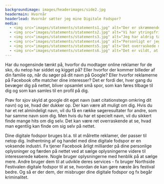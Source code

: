 ```yaml
---
backgroundimage: images/headerimages/side2.jpg
headermain: Hvornår
headerlead: Hvornår sætter jeg mine Digitale Fodspor?
media:
  - <img src="images/statements/statements1.jpg" alt="Der er skræmmende, at Facebook tager alle dine oplysninger. Det kommer ikke som en overraskelse, men jeg synes alligevel, at det er chokerende, hvor meget de gemmer, selvom man sletter det.">
  - <img src="images/statements/statements2.jpg" alt="Vi har ytringsfrihed, det vil jeg benytte mig af.">
  - <img src="images/statements/statements3.jpg" alt="Jeg har aldrig tænkt over, at Google overvåger mig, men jeg har undret mig over, at de sneakers, jeg lige havde googlet, pludseligt dukkede op på YouTube.">
  - <img src="images/statements/statements4.jpg" alt="Personligt er jeg ligeglad med, hvad firmaer ved om mig, men jeg er imod princippet i, at firmaerne gemmer mine oplysninger">
  - <img src="images/statements/statements5.jpg" alt="Det overraskede mig meget, at mine Pinterest billeder dukkede op i en Google søgning om mig.">
  - <img src="images/statements/statements6.jpg" alt="Det er vildt, at billeder af min familie dukkede op i en Google søgning om mig.">
---
```

Har du nogensinde tænkt på, hvorfor du modtager online reklamer for de sko, du netop har siddet og kigget
på? Eller hvorfor der kommer billeder af din familie op, når du søger på dit navn på Google? Eller hvorfor
reklamerne på Facebook ofte matcher dine interesser? Det er fordi der, hver gang du bevæger dig på nettet,
bliver opsamlet små spor, som kan føres tilbage til dig og som kan samles til en profil på dig.


Prøv for sjov skyld at google dit eget navn (sæt citationstegn omkring dit navn) og se, hvad der dukker op.
Der kan være alt muligt om dig. Hvis du har et ret almindeligt navn, vil du få en række søgeresultater for
andre, som har samme navn som dig. Men hvis du har et specielt navn, vil du sikkert finde mange hits om
dig selv. Det kan være ret overraskende at se, hvad man egentlig kan finde om sig selv på nettet.


Dine digitale fodspor bruges bl.a. til at målrette reklamer, der passer til netop dig. Indhentning af og handel
med dine digitale fodspor er en voksende industri. Fx tjener Facebook årligt milliarder på dine personlige
oplysninger og færden på nettet ved at sælge oplysningerne videre til interesserede købere. Nogle bruger
oplysningerne med henblik på at sælge mere. Andre bruger dem til at udvikle deres services - fx bruger
Northside Festivalen digitale fodspor til at se, hvordan de kan gøre næste års festival bedre. Og så er der
dem, der misbruger dine digitale fodspor og fx begår kriminalitet.
